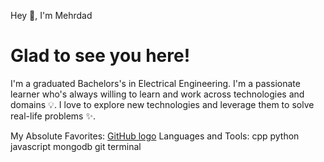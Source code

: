 
Hey 👋, I'm Mehrdad
# Glad to see you here! # 
I'm a graduated Bachelors's in Electrical Engineering. I'm a passionate learner who's always willing to learn and work across technologies and domains 💡. I love to explore new technologies and leverage them to solve real-life problems ✨.




My Absolute Favorites:
[GitHub logo](https://raw.githubusercontent.com/github/explore/80688e429a7d4ef2fca1e82350fe8e3517d3494d/topics/cpp/cpp.png)
Languages and Tools:
cpp python javascript mongodb git terminal
